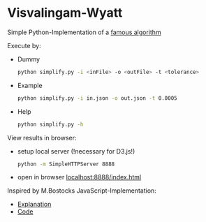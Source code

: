 Visvalingam-Wyatt
=================

Simple Python-Implementation of a [famous algorithm](http://www2.dcs.hull.ac.uk/CISRG/publications/DPs/DP10/DP10.html)

Execute by:

* Dummy
	```sh
	python simplify.py -i <inFile> -o <outFile> -t <tolerance>  	
	```

* Example
	```sh
	python simplify.py -i in.json -o out.json -t 0.0005
	```

* Help
	```sh
	python simplify.py -h
	```

View results in browser:

* setup local server (!necessary for D3.js!)
	```sh
	python -m SimpleHTTPServer 8888
	```
* open in browser
	[localhost:8888/index.html](http://localhost:8888/index.html)


Inspired by M.Bostocks JavaScript-Implementation:

* [Explanation](http://bost.ocks.org/mike/simplify/)
* [Code](http://bost.ocks.org/mike/simplify/simplify.js)


